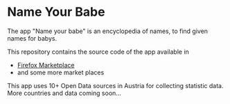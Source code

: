 Name Your Babe
==============

The app "Name your babe" is an encyclopedia of names, to find given names for babys.

This repository contains the source code of the app available in
- [Firefox Marketplace](https://marketplace.firefox.com/app/nameyourbabe/)
- and some more market places

This app uses 10+ Open Data sources in Austria for collecting statistic data. More countries and data coming soon...
